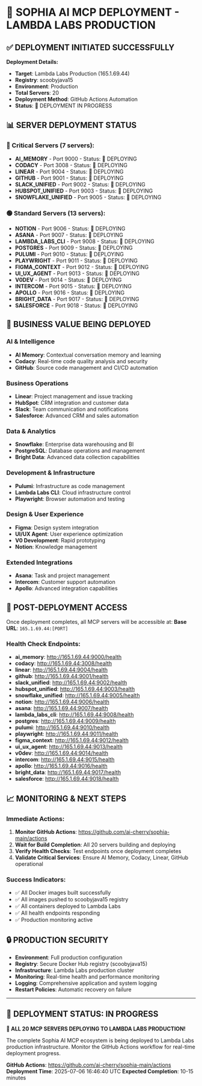 # 🚀 SOPHIA AI MCP DEPLOYMENT - LAMBDA LABS PRODUCTION

## ✅ DEPLOYMENT INITIATED SUCCESSFULLY

**Deployment Details:**
- **Target**: Lambda Labs Production (165.1.69.44)
- **Registry**: scoobyjava15
- **Environment**: Production
- **Total Servers**: 20
- **Deployment Method**: GitHub Actions Automation
- **Status**: 🚀 DEPLOYMENT IN PROGRESS

## 📊 SERVER DEPLOYMENT STATUS

### 🔴 Critical Servers (7 servers):
- **AI_MEMORY** - Port 9000 - Status: 🚀 DEPLOYING
- **CODACY** - Port 3008 - Status: 🚀 DEPLOYING
- **LINEAR** - Port 9004 - Status: 🚀 DEPLOYING
- **GITHUB** - Port 9001 - Status: 🚀 DEPLOYING
- **SLACK_UNIFIED** - Port 9002 - Status: 🚀 DEPLOYING
- **HUBSPOT_UNIFIED** - Port 9003 - Status: 🚀 DEPLOYING
- **SNOWFLAKE_UNIFIED** - Port 9005 - Status: 🚀 DEPLOYING

### 🟢 Standard Servers (13 servers):
- **NOTION** - Port 9006 - Status: 🚀 DEPLOYING
- **ASANA** - Port 9007 - Status: 🚀 DEPLOYING
- **LAMBDA_LABS_CLI** - Port 9008 - Status: 🚀 DEPLOYING
- **POSTGRES** - Port 9009 - Status: 🚀 DEPLOYING
- **PULUMI** - Port 9010 - Status: 🚀 DEPLOYING
- **PLAYWRIGHT** - Port 9011 - Status: 🚀 DEPLOYING
- **FIGMA_CONTEXT** - Port 9012 - Status: 🚀 DEPLOYING
- **UI_UX_AGENT** - Port 9013 - Status: 🚀 DEPLOYING
- **V0DEV** - Port 9014 - Status: 🚀 DEPLOYING
- **INTERCOM** - Port 9015 - Status: 🚀 DEPLOYING
- **APOLLO** - Port 9016 - Status: 🚀 DEPLOYING
- **BRIGHT_DATA** - Port 9017 - Status: 🚀 DEPLOYING
- **SALESFORCE** - Port 9018 - Status: 🚀 DEPLOYING

## 🎯 BUSINESS VALUE BEING DEPLOYED

### AI & Intelligence
- **AI Memory**: Contextual conversation memory and learning
- **Codacy**: Real-time code quality analysis and security
- **GitHub**: Source code management and CI/CD automation

### Business Operations
- **Linear**: Project management and issue tracking
- **HubSpot**: CRM integration and customer data
- **Slack**: Team communication and notifications
- **Salesforce**: Advanced CRM and sales automation

### Data & Analytics
- **Snowflake**: Enterprise data warehousing and BI
- **PostgreSQL**: Database operations and management
- **Bright Data**: Advanced data collection capabilities

### Development & Infrastructure
- **Pulumi**: Infrastructure as code management
- **Lambda Labs CLI**: Cloud infrastructure control
- **Playwright**: Browser automation and testing

### Design & User Experience
- **Figma**: Design system integration
- **UI/UX Agent**: User experience optimization
- **V0 Development**: Rapid prototyping
- **Notion**: Knowledge management

### Extended Integrations
- **Asana**: Task and project management
- **Intercom**: Customer support automation
- **Apollo**: Advanced integration capabilities

## 🔗 POST-DEPLOYMENT ACCESS

Once deployment completes, all MCP servers will be accessible at:
**Base URL**: `165.1.69.44:[PORT]`

### Health Check Endpoints:
- **ai_memory**: http://165.1.69.44:9000/health
- **codacy**: http://165.1.69.44:3008/health
- **linear**: http://165.1.69.44:9004/health
- **github**: http://165.1.69.44:9001/health
- **slack_unified**: http://165.1.69.44:9002/health
- **hubspot_unified**: http://165.1.69.44:9003/health
- **snowflake_unified**: http://165.1.69.44:9005/health
- **notion**: http://165.1.69.44:9006/health
- **asana**: http://165.1.69.44:9007/health
- **lambda_labs_cli**: http://165.1.69.44:9008/health
- **postgres**: http://165.1.69.44:9009/health
- **pulumi**: http://165.1.69.44:9010/health
- **playwright**: http://165.1.69.44:9011/health
- **figma_context**: http://165.1.69.44:9012/health
- **ui_ux_agent**: http://165.1.69.44:9013/health
- **v0dev**: http://165.1.69.44:9014/health
- **intercom**: http://165.1.69.44:9015/health
- **apollo**: http://165.1.69.44:9016/health
- **bright_data**: http://165.1.69.44:9017/health
- **salesforce**: http://165.1.69.44:9018/health

## 📈 MONITORING & NEXT STEPS

### Immediate Actions:
1. **Monitor GitHub Actions**: https://github.com/ai-cherry/sophia-main/actions
2. **Wait for Build Completion**: All 20 servers building and deploying
3. **Verify Health Checks**: Test endpoints once deployment completes
4. **Validate Critical Services**: Ensure AI Memory, Codacy, Linear, GitHub operational

### Success Indicators:
- ✅ All Docker images built successfully
- ✅ All images pushed to scoobyjava15 registry
- ✅ All containers deployed to Lambda Labs
- ✅ All health endpoints responding
- ✅ Production monitoring active

## 🔒 PRODUCTION SECURITY

- **Environment**: Full production configuration
- **Registry**: Secure Docker Hub registry (scoobyjava15)
- **Infrastructure**: Lambda Labs production cluster
- **Monitoring**: Real-time health and performance monitoring
- **Logging**: Comprehensive application and system logging
- **Restart Policies**: Automatic recovery on failure

---

## 🎉 DEPLOYMENT STATUS: IN PROGRESS

**🚀 ALL 20 MCP SERVERS DEPLOYING TO LAMBDA LABS PRODUCTION!**

The complete Sophia AI MCP ecosystem is being deployed to Lambda Labs production infrastructure. Monitor the GitHub Actions workflow for real-time deployment progress.

**GitHub Actions**: https://github.com/ai-cherry/sophia-main/actions
**Deployment Time**: 2025-07-06 16:46:40 UTC
**Expected Completion**: 10-15 minutes
